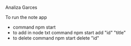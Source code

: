 Analiza Garces

To run the note app

* command npm start
* to add in node txt command npm start add "id" "title"
* to delete command npm start delete "id"